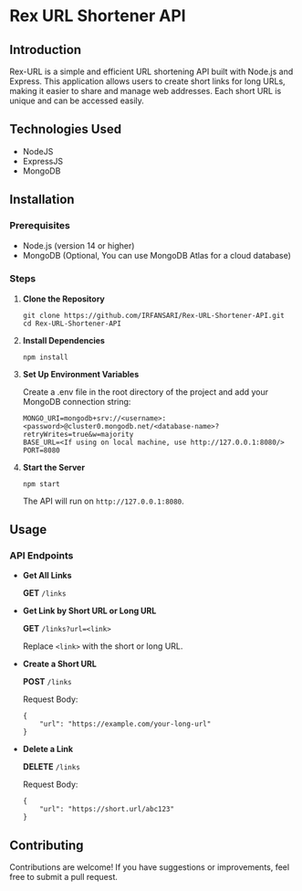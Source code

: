 # Rex URL Shortener API

## Introduction

Rex-URL is a simple and efficient URL shortening API built with Node.js and Express. This application allows users to create short links for long URLs, making it easier to share and manage web addresses. Each short URL is unique and can be accessed easily.

## Technologies Used

- NodeJS
- ExpressJS
- MongoDB

## Installation

### Prerequisites

- Node.js (version 14 or higher)
- MongoDB (Optional, You can use MongoDB Atlas for a cloud database)

### Steps

1. **Clone the Repository**

   ```
   git clone https://github.com/IRFANSARI/Rex-URL-Shortener-API.git
   cd Rex-URL-Shortener-API
   ```

2. **Install Dependencies**
   ```
   npm install
   ```
3. **Set Up Environment Variables**

   Create a .env file in the root directory of the project and add your MongoDB connection string:

   ```
   MONGO_URI=mongodb+srv://<username>:<password>@cluster0.mongodb.net/<database-name>?retryWrites=true&w=majority
   BASE_URL=<If using on local machine, use http://127.0.0.1:8080/>
   PORT=8080
   ```

4. **Start the Server**
   ```
   npm start
   ```
   The API will run on `http://127.0.0.1:8080`.

## Usage

### API Endpoints

- **Get All Links**

  **GET** `/links`

- **Get Link by Short URL or Long URL**

  **GET** `/links?url=<link>`

  Replace `<link>` with the short or long URL.

- **Create a Short URL**

  **POST** `/links`

  Request Body:

  ```
  {
      "url": "https://example.com/your-long-url"
  }
  ```

- **Delete a Link**

  **DELETE** `/links`

  Request Body:

  ```
  {
      "url": "https://short.url/abc123"
  }
  ```

## Contributing

Contributions are welcome! If you have suggestions or improvements, feel free to submit a pull request.
